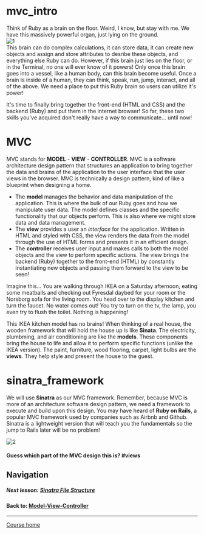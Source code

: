 # mvc_intro
Think of Ruby as a brain on the floor. Weird, I know, but stay with me. We have this massively powerful organ, just lying on the ground.  
![1](http://i.imgur.com/BkRZXiw.gif)  
This brain can do complex calculations, it can store data, it can create new objects and assign and store attributes to desribe these objects, and everything else Ruby can do. However, if this brain just lies on the floor, or in the Terminal, no one will ever know of it powers! Only once this brain goes into a vessel, like a human body, can this brain become useful. Once a brain is inside of a human, they can think, speak, run, jump, interact, and all of the above. We need a place to put this Ruby brain so users can utilize it's power!  

It's time to finally bring together the front-end (HTML and CSS) and the backend (Ruby) and put them in the internet browser! So far, these two skills you've acquired don't really have a way to communicate... until now!  

# MVC
MVC stands for **MODEL** - **VIEW** - **CONTROLLER**. MVC is a software architecture design pattern that structures an application to bring together the data and brains of the application to the user interface that the user views in the browser. MVC is technically a design pattern, kind of like a blueprint when designing a home.  
- The **model** manages the behavior and data manipulation of the application. This is where the bulk of our Ruby goes and how we manipulate user data. The model defines classes and the specific functionality that our objects perform. This is also where we might store data and data management.  
- The **view** provides a user an *interface* for the application. Written in HTML and styled with CSS, the view renders the data from the model through the use of HTML forms and presents it in an efficient design.
- The **controller** receives user input and makes calls to both the model objects and the view to perform specific actions. The view brings the backend (Ruby) together to the front-end (HTML) by constantly instantiating new objects and passing them forward to the view to be seen!  

Imagine this... You are walking through IKEA on a Saturday afternoon, eating some meatballs and checking out Fyresdal daybed for your room or the Norsborg sofa for the living room. You head over to the display kitchen and turn the faucet. No water comes out! You try to turn on the tv, the lamp, you even try to flush the toilet. Nothing is happening!  

This IKEA kitchen model has no brains! When thinking of a real house, the wooden framework that will hold the house up is like **Sinata**. The electricity, plumbming, and air conditioning are like the **models**. These components bring the house to life and allow it to perform specific functions (unlike the IKEA version). The paint, furniture, wood flooring, carpet, light bulbs are the **views**. They help style and present the house to the guest.  

# sinatra_framework
We will use **Sinatra** as our MVC framework. Remember, because MVC is more of an architecture software design pattern, we need a framework to execute and build upon this design. You may have heard of **Ruby on Rails**, a popular MVC framework used by companies such as Airbnb and Github. Sinatra is a lightweight version that will teach you the fundamentals so the jump to Rails later will be no problem!  


![2](http://i.imgur.com/ZxWgduc.gif)  
#### Guess which part of the MVC design this is? **#views**

## Navigation  
##### Next lesson: [Sinatra File Structure](https://github.com/Coderdotnew/intro_web_apps_acp/tree/master/09_class/02_sinatra_file_structure) 
#### Back to: [Model-View-Controller](https://github.com/Coderdotnew/intro_web_apps_acp/tree/master/09_class)  
---  
[Course home](https://github.com/Coderdotnew/intro_web_apps_acp)   
